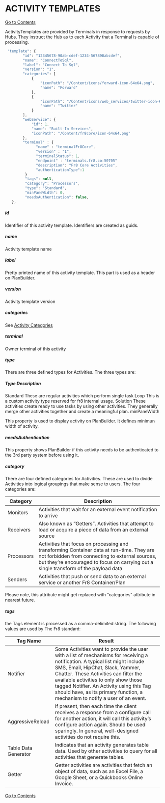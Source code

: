 # ACTIVITY TEMPLATES

[Go to Contents](https://github.com/Fr8org/Fr8Core/blob/master/Docs/Home.md)  

ActivityTemplates are provided by Terminals in response to requests by Hubs. They instruct the Hub as to each Activity that a Terminal is capable of processing.
```javascript
 "template": {
        "id": "12345678-90ab-cdef-1234-567890abcdef",
        "name": "ConnectToSql",
        "label": "Connect To Sql",
        "version": "1",
        "categories": [
            {
                "iconPath": "/Content/icons/forward-icon-64x64.png", 
                "name": "Forward"
            }, 
            {
                "iconPath": "/Content/icons/web_services/twitter-icon-64x64.png", 
                "name": "Twitter"
            }
        ],
        "webService": {
            "id": 1,
            "name": "Built-In Services",
            "iconPath": "/Content/fr8core/icon-64x64.png"
        },
        "terminal" : {
              "name" : "terminalFr8Core",
              "version" : "1",
              "terminalStatus": 1,
              "endpoint" : "terminals.fr8.co:50705"
              "description": "Fr8 Core Activities",
              "authenticationType":1
         }
         "tags": null,
         "category": "Processors",
         "type": "Standard",
         "minPaneWidth": 0,
         "needsAuthentication": false,
   },
```
##### id

Identifier of this activity template. Identifiers are created as guids.

##### name

Activity template name

##### label

Pretty printed name of this activity template. This part is used as a header on PlanBuilder.

##### version

Activity template version

##### categories

See [Activity Categories](/Docs/ForDevelopers/Objects/Activities)

##### terminal

Owner terminal of this activity

##### type

There are three defined types for Activities. The three types are:

##### Type	Description
Standard	These are regular activities which perform single task
Loop	This is a custom activity type reserved for fr8 internal usage.
Solution	These activities create ready to use tasks by using other activities. They generally merge other activities together and create a meaningful plan.
minPaneWidth

This property is used to display activity on PlanBuilder. It defines minimun width of activity.

##### needsAuthentication

This property shows PlanBuilder if this activity needs to be authenticated to the 3rd party system before using it.

##### category

There are four defined categories for Activities. These are used to divide Activities into logical groupings that make sense to users. The four categories are:

Category |	Description	
--- | ---
Monitors |	Activities that wait for an external event notification to arrive	
Receivers |	Also known as “Getters”. Activities that attempt to load or acquire a piece of data from an external source	
Processors |	Activities that focus on processing and transforming Container data at run-time. They are not forbidden from connecting to external sources, but they’re encouraged to focus on carrying out a single transform of the payload data	
Senders |	Activities that push or send data to an external service or another Fr8 Container/Plan

Please note, this attribute might get replaced with "categories" attribute in nearest future.

##### tags

the Tags element is processed as a comma-delimited string. The following values are used by The Fr8 standard:

Tag Name |	Result	
--- | ---
Notifier |	Some Activities want to provide the user with a list of mechanisms for receiving a notification. A typical list might include SMS, Email, HipChat, Slack, Yammer, Chatter. These Activities can filter the available activities to only show those tagged Notifier. An Activity using this Tag should have, as its primary function, a mechanism to notify a user of an event.	
 AggressiveReload |	If present, then each time the client receives a response from a configure call for another action, it will call this activity’s configure action again. Should be used sparingly. In general, well-designed activities do not require this.	
Table Data Generator |	Indicates that an activity generates table data. Used by other activities to query for all activities that generate tables.	
Getter |	Getter activities are activities that fetch an object of data, such as an Excel File, a Google Sheet, or a Quickbooks Online Invoice.

[Go to Contents](https://github.com/Fr8org/Fr8Core/blob/master/Docs/Home.md)  
